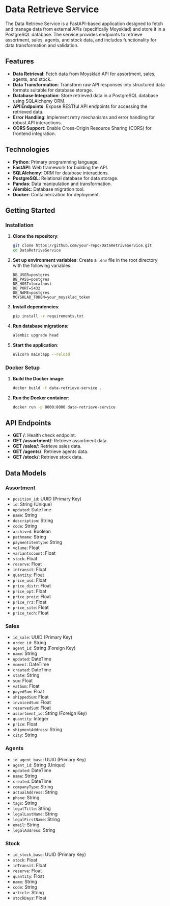 # Data Retrieve Service

The Data Retrieve Service is a FastAPI-based application designed to fetch and manage data from external APIs (specifically Moysklad) and store it in a PostgreSQL database. The service provides endpoints to retrieve assortment, sales, agents, and stock data, and includes functionality for data transformation and validation.

## Features

- **Data Retrieval**: Fetch data from Moysklad API for assortment, sales, agents, and stock.
- **Data Transformation**: Transform raw API responses into structured data formats suitable for database storage.
- **Database Integration**: Store retrieved data in a PostgreSQL database using SQLAlchemy ORM.
- **API Endpoints**: Expose RESTful API endpoints for accessing the retrieved data.
- **Error Handling**: Implement retry mechanisms and error handling for robust API interactions.
- **CORS Support**: Enable Cross-Origin Resource Sharing (CORS) for frontend integration.

## Technologies

- **Python**: Primary programming language.
- **FastAPI**: Web framework for building the API.
- **SQLAlchemy**: ORM for database interactions.
- **PostgreSQL**: Relational database for data storage.
- **Pandas**: Data manipulation and transformation.
- **Alembic**: Database migration tool.
- **Docker**: Containerization for deployment.

## Getting Started

### Installation

1. **Clone the repository**:
   ```bash
   git clone https://github.com/your-repo/DataRetriveService.git
   cd DataRetriveService
   ```

2. **Set up environment variables**:
   Create a `.env` file in the root directory with the following variables:
   ```env
   DB_USER=postgres
   DB_PASS=postgres
   DB_HOST=localhost
   DB_PORT=5432
   DB_NAME=postgres
   MOYSKLAD_TOKEN=your_moysklad_token
   ```

3. **Install dependencies**:
   ```bash
   pip install -r requirements.txt
   ```

4. **Run database migrations**:
   ```bash
   alembic upgrade head
   ```

5. **Start the application**:
   ```bash
   uvicorn main:app --reload
   ```

### Docker Setup

1. **Build the Docker image**:
   ```bash
   docker build -t data-retrieve-service .
   ```

2. **Run the Docker container**:
   ```bash
   docker run -p 8000:8000 data-retrieve-service
   ```

## API Endpoints

- **GET /**: Health check endpoint.
- **GET /assortment/**: Retrieve assortment data.
- **GET /sales/**: Retrieve sales data.
- **GET /agents/**: Retrieve agents data.
- **GET /stock/**: Retrieve stock data.

## Data Models

### Assortment
- `position_id`: UUID (Primary Key)
- `id`: String (Unique)
- `updated`: DateTime
- `name`: String
- `description`: String
- `code`: String
- `archived`: Boolean
- `pathname`: String
- `paymentitemtype`: String
- `volume`: Float
- `variantscount`: Float
- `stock`: Float
- `reserve`: Float
- `intransit`: Float
- `quantity`: Float
- `price_usd`: Float
- `price_distr`: Float
- `price_opt`: Float
- `price_proiz`: Float
- `price_rrz`: Float
- `price_site`: Float
- `price_tech`: Float

### Sales
- `id_sale`: UUID (Primary Key)
- `order_id`: String
- `agent_id`: String (Foreign Key)
- `name`: String
- `updated`: DateTime
- `moment`: DateTime
- `created`: DateTime
- `state`: String
- `sum`: Float
- `vatSum`: Float
- `payedSum`: Float
- `shippedSum`: Float
- `invoicedSum`: Float
- `reservedSum`: Float
- `assortment_id`: String (Foreign Key)
- `quantity`: Integer
- `price`: Float
- `shipmentAddress`: String
- `city`: String

### Agents
- `id_agent_base`: UUID (Primary Key)
- `agent_id`: String (Unique)
- `updated`: DateTime
- `name`: String
- `created`: DateTime
- `companyType`: String
- `actualAddress`: String
- `phone`: String
- `tags`: String
- `legalTitle`: String
- `legalLastName`: String
- `legalFirstName`: String
- `email`: String
- `legalAddress`: String

### Stock
- `id_stock_base`: UUID (Primary Key)
- `stock`: Float
- `inTransit`: Float
- `reserve`: Float
- `quantity`: Float
- `name`: String
- `code`: String
- `article`: String
- `stockDays`: Float